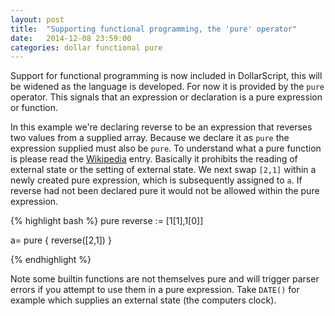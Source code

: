 ```yaml
---
layout: post
title:  "Supporting functional programming, the 'pure' operator"
date:   2014-12-08 23:59:00
categories: dollar functional pure
---
```


Support for functional programming is now included in DollarScript, this will be widened as the language is developed. For now it is provided by the `pure` operator. This signals that an expression or declaration is a pure expression or function.

In this example we're declaring reverse to be an expression that reverses two values from a supplied array. Because we declare it as `pure` the expression supplied must also be `pure`. To understand what a pure function is please read the [Wikipedia](http://en.wikipedia.org/wiki/Pure_function) entry. Basically it prohibits the reading of external state or the setting of external state. We next swap `[2,1]` within a newly created pure expression, which is subsequently assigned to `a`. If reverse had not been declared pure it would not be allowed within the pure expression.

{% highlight bash %}
 pure reverse := [$1[1],$1[0]]

 a= pure {
     reverse([2,1])
 }

{% endhighlight %}

Note some builtin functions are not themselves pure and will trigger parser errors if you attempt to use them in a pure expression. Take `DATE()` for example which supplies an external state (the computers clock).


